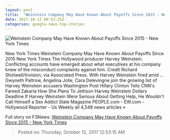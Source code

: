 ```yaml
---
layout: post
title:  "Weinstein Company May Have Known About Payoffs Since 2015 - New York Times"
date: 2017-10-12 00:53:15Z
categories: google-news-top-stories
---
```


![Weinstein Company May Have Known About Payoffs Since 2015 - New York Times](https://static01.nyt.com/images/2017/10/12/us/12Weinstein1/12Weinstein1-facebookJumbo.jpg)

New York Times Weinstein Company May Have Known About Payoffs Since 2015 New York Times The Hollywood producer Harvey Weinstein. Conflicting accounts have emerged about what executives at his company knew of the misconduct complaints against him. Credit Richard Shotwell/Invision, via Associated Press. With Harvey Weinstein fired amid ... Gwyneth Paltrow, Angelina Jolie, Cara Delevingne join the growing list of Harvey Weinstein accusers Washington Post Hillary Clinton Tells CNN's Fareed Zakaria How She Plans To Jettison Harvey Weinstein Dollars Deadline If Harvey Weinstein Were Serious About Getting Help, He Wouldn't Call Himself a Sex Addict Slate Magazine PEOPLE.com - EW.com - Hollywood Reporter - Us Weekly all 4,548 news articles »


Full story on F3News: [Weinstein Company May Have Known About Payoffs Since 2015 - New York Times](http://www.f3nws.com/n/gqYMCD)

> Posted on: Thursday, October 12, 2017 12:53:15 AM
